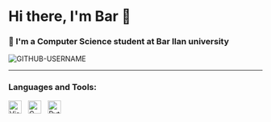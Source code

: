 # Hi there, I'm Bar 👋 


### 🌱 I'm a Computer Science student at Bar Ilan university
<img src="https://komarev.com/ghpvc/?username=GITHUB-USERNAME&label=Profile%20views&color=ce9927&style=flat" alt="GITHUB-USERNAME" />

---

### Languages and Tools:

<img align="left" alt="Visual Studio Code" width="26px" src="https://cdn.jsdelivr.net/gh/devicons/devicon/icons/vscode/vscode-original.svg" style="padding-right:10px;" />
<img align="left" alt="C language" width="26px" src="https://upload.wikimedia.org/wikipedia/commons/1/18/C_Programming_Language.svg" style="padding-right:10px;" />

<img align="left" alt="Python" width="26px" src="https://upload.wikimedia.org/wikipedia/commons/0/0a/Python.svg" style="padding-right:10px;" />
